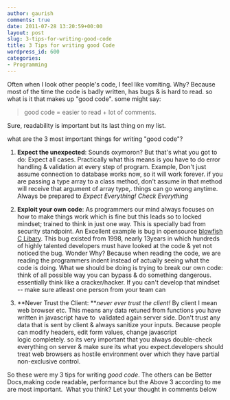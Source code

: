 ```yaml
---
author: gaurish
comments: true
date: 2011-07-28 13:20:59+00:00
layout: post
slug: 3-tips-for-writing-good-code
title: 3 Tips for writing good Code
wordpress_id: 600
categories:
- Programming
---
```


Often when I look other people's code, I feel like vomiting. Why? Because most of the time the code is badly written, has bugs & is hard to read. so what is it that makes up "good code". some might say:


> good code = easier to read + lot of comments.


Sure, readability is important but its last thing on my list.

what are the 3 most important things for writing "good code"?



	
  1. **Expect the unexpected**: Sounds oxymoron? But that's what you got to do: Expect all cases. Practically what this means is you have to do error handling & validation at every step of program. Example, Don't just assume connection to database works now, so it will work forever. if you are passing a type array to a class method, don't assume in that method will receive that argument of array type,. things can go wrong anytime. Always be prepared to _Expect Everything! Check Everything_

	
  2. **Exploit your own code**: As programmers our mind always focuses on how to make things work which is fine but this leads so to locked mindset; trained to think in just one way. This is specially bad from security standpoint. An Excellent example is bug in opensource [blowfish C Libary](http://www.schneier.com/blowfish-bug.txt). This bug existed from 1998, nearly 13years in which hundreds of highly talented developers must have looked at the code & yet not noticed the bug. Wonder Why? Because when reading the code, we are reading the programmers indent instead of actually seeing what the code is doing. What we should be doing is trying to break our own code: think of all possible way you can bypass & do something dangerous. essentially think like a cracker/hacker. If you can't develop that mindset -- make sure atleast one person from your team can

	
  3. **Never Trust the Client: **_never ever trust the client!_ By client I mean web browser etc. This means any data retuned from functions you have written in javascript have to  validated again server side. Don't trust any data that is sent by client & always sanitize your inputs. Because people can modify headers, edit form values, change javascript logic completely. so its very important that you always double-check everything on server & make sure its what you expect.developers should treat web browsers as hostile environment over which they have partial non-exclusive control.




So these were my 3 tips for writing _good code_. The others can be Better Docs,making code readable, performance but the Above 3 according to me are most important.  What you think? Let your thought in comments below
